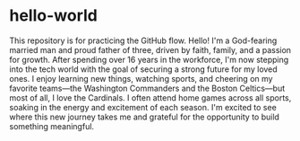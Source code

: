# hello-world
This repository is for practicing the GitHub flow.
Hello! I'm a God-fearing married man and proud father of three, driven by faith, family, and a passion for growth. After spending over 16 years in the workforce, I'm now stepping into the tech world with the goal of securing a strong future for my loved ones. I enjoy learning new things, watching sports, and cheering on my favorite teams—the Washington Commanders and the Boston Celtics—but most of all, I love the Cardinals. I often attend home games across all sports, soaking in the energy and excitement of each season. I'm excited to see where this new journey takes me and grateful for the opportunity to build something meaningful.
